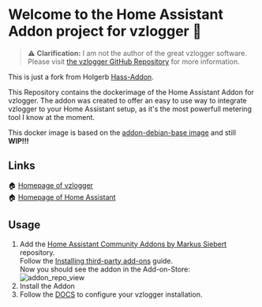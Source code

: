 <!-- markdownlint-disable-file MD013 -->

# Welcome to the Home Assistant Addon project for vzlogger 👋

> ⚠️ **Clarification:** I am not the author of the great vzlogger software.
> Please visit [the vzlogger GitHub Repository](https://wiki.volkszaehler.org/software/controller/vzlogger) for more information.

This is just a fork from Holgerb [Hass-Addon](https://github.com/holgerb/homeassistant-addon-vzlogger). 

This Repository contains the dockerimage of the Home Assistant Addon for vzlogger. The addon was created to offer an easy to use way to integrate vzlogger to your Home Assistant setup, as it's the most powerfull metering tool I know at the moment.

This docker image is based on the [addon-debian-base image](https://github.com/hassio-addons/addon-debian-base) and still **WIP!!!**

## Links

🏠 [Homepage of vzlogger](https://wiki.volkszaehler.org/software/controller/vzlogger)<br />
🏠 [Homepage of Home Assistant](https://www.home-assistant.io/)

## Usage

1. Add the [Home Assistant Community Addons by Markus Siebert](https://github.com/markussiebert/home-assistant-addons) repository.<br />
   Follow the [Installing third-party add-ons](https://www.home-assistant.io/common-tasks/os/#installing-third-party-add-ons) guide.<br />
   Now you should see the addon in the Add-on-Store:<br />
   ![addon_repo_view](images/add_on_store_view.png)
2. Install the Addon
3. Follow the [DOCS](DOCS.md) to configure your vzlogger installation.

